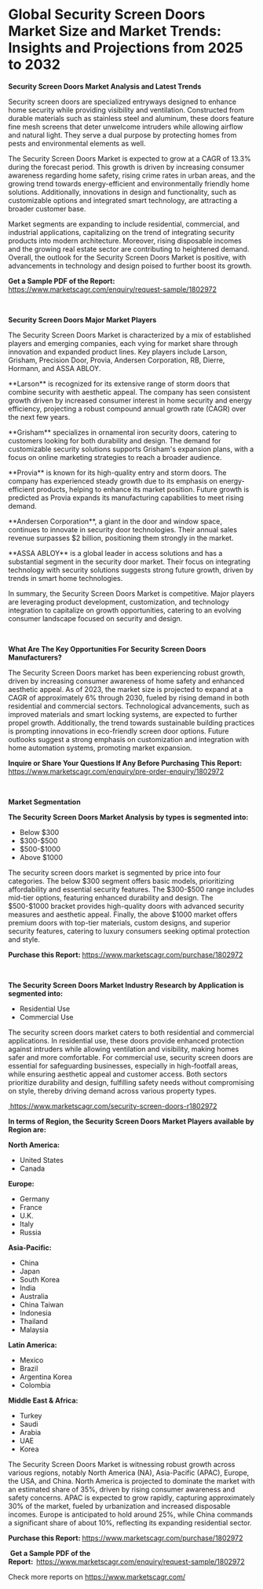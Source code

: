 <p><h1>Global Security Screen Doors Market Size and Market Trends: Insights and Projections from 2025 to 2032</h1></p><p><strong>Security Screen Doors Market Analysis and Latest Trends</strong></p>
<p><p>Security screen doors are specialized entryways designed to enhance home security while providing visibility and ventilation. Constructed from durable materials such as stainless steel and aluminum, these doors feature fine mesh screens that deter unwelcome intruders while allowing airflow and natural light. They serve a dual purpose by protecting homes from pests and environmental elements as well.</p><p>The Security Screen Doors Market is expected to grow at a CAGR of 13.3% during the forecast period. This growth is driven by increasing consumer awareness regarding home safety, rising crime rates in urban areas, and the growing trend towards energy-efficient and environmentally friendly home solutions. Additionally, innovations in design and functionality, such as customizable options and integrated smart technology, are attracting a broader customer base. </p><p>Market segments are expanding to include residential, commercial, and industrial applications, capitalizing on the trend of integrating security products into modern architecture. Moreover, rising disposable incomes and the growing real estate sector are contributing to heightened demand. Overall, the outlook for the Security Screen Doors Market is positive, with advancements in technology and design poised to further boost its growth.</p></p>
<p><strong>Get a Sample PDF of the Report:&nbsp;</strong> <a href="https://www.marketscagr.com/enquiry/request-sample/1802972?utm_campaign=2138&utm_medium=2&utm_source=Github&utm_content=ia&utm_term=06022025&utm_id=security-screen-doors">https://www.marketscagr.com/enquiry/request-sample/1802972</a></p>
<p>&nbsp;</p>
<p><strong>Security Screen Doors Major Market Players</strong></p>
<p><p>The Security Screen Doors Market is characterized by a mix of established players and emerging companies, each vying for market share through innovation and expanded product lines. Key players include Larson, Grisham, Precision Door, Provia, Andersen Corporation, RB, Dierre, Hormann, and ASSA ABLOY.</p><p>**Larson** is recognized for its extensive range of storm doors that combine security with aesthetic appeal. The company has seen consistent growth driven by increased consumer interest in home security and energy efficiency, projecting a robust compound annual growth rate (CAGR) over the next few years.</p><p>**Grisham** specializes in ornamental iron security doors, catering to customers looking for both durability and design. The demand for customizable security solutions supports Grisham's expansion plans, with a focus on online marketing strategies to reach a broader audience.</p><p>**Provia** is known for its high-quality entry and storm doors. The company has experienced steady growth due to its emphasis on energy-efficient products, helping to enhance its market position. Future growth is predicted as Provia expands its manufacturing capabilities to meet rising demand.</p><p>**Andersen Corporation**, a giant in the door and window space, continues to innovate in security door technologies. Their annual sales revenue surpasses $2 billion, positioning them strongly in the market.</p><p>**ASSA ABLOY** is a global leader in access solutions and has a substantial segment in the security door market. Their focus on integrating technology with security solutions suggests strong future growth, driven by trends in smart home technologies.</p><p>In summary, the Security Screen Doors Market is competitive. Major players are leveraging product development, customization, and technology integration to capitalize on growth opportunities, catering to an evolving consumer landscape focused on security and design.</p></p>
<p>&nbsp;</p>
<p><strong>What Are The Key Opportunities For Security Screen Doors Manufacturers?</strong></p>
<p><p>The Security Screen Doors market has been experiencing robust growth, driven by increasing consumer awareness of home safety and enhanced aesthetic appeal. As of 2023, the market size is projected to expand at a CAGR of approximately 6% through 2030, fueled by rising demand in both residential and commercial sectors. Technological advancements, such as improved materials and smart locking systems, are expected to further propel growth. Additionally, the trend towards sustainable building practices is prompting innovations in eco-friendly screen door options. Future outlooks suggest a strong emphasis on customization and integration with home automation systems, promoting market expansion.</p></p>
<p><strong>Inquire or Share Your Questions If Any Before Purchasing This Report:</strong> <a href="https://www.marketscagr.com/enquiry/pre-order-enquiry/1802972?utm_campaign=2138&utm_medium=2&utm_source=Github&utm_content=ia&utm_term=06022025&utm_id=security-screen-doors">https://www.marketscagr.com/enquiry/pre-order-enquiry/1802972</a></p>
<p>&nbsp;</p>
<p><strong>Market Segmentation</strong></p>
<p><strong>The Security Screen Doors Market Analysis by types is segmented into:</strong></p>
<p><ul><li>Below $300</li><li>$300-$500</li><li>$500-$1000</li><li>Above $1000</li></ul></p>
<p><p>The security screen doors market is segmented by price into four categories. The below $300 segment offers basic models, prioritizing affordability and essential security features. The $300-$500 range includes mid-tier options, featuring enhanced durability and design. The $500-$1000 bracket provides high-quality doors with advanced security measures and aesthetic appeal. Finally, the above $1000 market offers premium doors with top-tier materials, custom designs, and superior security features, catering to luxury consumers seeking optimal protection and style.</p></p>
<p><strong>Purchase this Report:&nbsp;</strong><a href="https://www.marketscagr.com/purchase/1802972?utm_campaign=2138&utm_medium=2&utm_source=Github&utm_content=ia&utm_term=06022025&utm_id=security-screen-doors">https://www.marketscagr.com/purchase/1802972</a></p>
<p>&nbsp;</p>
<p><strong>The Security Screen Doors Market Industry Research by Application is segmented into:</strong></p>
<p><ul><li>Residential Use</li><li>Commercial Use</li></ul></p>
<p><p>The security screen doors market caters to both residential and commercial applications. In residential use, these doors provide enhanced protection against intruders while allowing ventilation and visibility, making homes safer and more comfortable. For commercial use, security screen doors are essential for safeguarding businesses, especially in high-footfall areas, while ensuring aesthetic appeal and customer access. Both sectors prioritize durability and design, fulfilling safety needs without compromising on style, thereby driving demand across various property types.</p></p>
<p><a href="https://www.marketscagr.com/security-screen-doors-r1802972?utm_campaign=2138&utm_medium=2&utm_source=Github&utm_content=ia&utm_term=06022025&utm_id=security-screen-doors">&nbsp;https://www.marketscagr.com/security-screen-doors-r1802972</a></p>
<p><strong>In terms of Region, the Security Screen Doors Market Players available by Region are:</strong></p>
<p>
    <p> <strong> North America: </strong>
        <ul>
            <li>United States</li>
            <li>Canada</li>
        </ul>
        </p> 
    <p> <strong> Europe: </strong>
        <ul>
            <li>Germany</li>
            <li>France</li>
            <li>U.K.</li>
            <li>Italy</li>
            <li>Russia</li>
        </ul>
        </p> 
    <p> <strong> Asia-Pacific: </strong>
        <ul>
            <li>China</li>
            <li>Japan</li>
            <li>South Korea</li>
            <li>India</li>
            <li>Australia</li>
            <li>China Taiwan</li>
            <li>Indonesia</li>
            <li>Thailand</li>
            <li>Malaysia</li>
        </ul>
        </p> 
    <p> <strong> Latin America: </strong>
        <ul>
            <li>Mexico</li>
            <li>Brazil</li>
            <li>Argentina Korea</li>
            <li>Colombia</li>
        </ul>
        </p> 
    <p> <strong> Middle East & Africa: </strong>
        <ul>
            <li>Turkey</li>
            <li>Saudi</li>
            <li>Arabia</li>
            <li>UAE</li>
            <li>Korea</li>
        </ul>
    </p>
    </p>
<p><p>The Security Screen Doors Market is witnessing robust growth across various regions, notably North America (NA), Asia-Pacific (APAC), Europe, the USA, and China. North America is projected to dominate the market with an estimated share of 35%, driven by rising consumer awareness and safety concerns. APAC is expected to grow rapidly, capturing approximately 30% of the market, fueled by urbanization and increased disposable incomes. Europe is anticipated to hold around 25%, while China commands a significant share of about 10%, reflecting its expanding residential sector.</p></p>
<p><strong>Purchase this Report: </strong><a href="https://www.marketscagr.com/purchase/1802972?utm_campaign=2138&utm_medium=2&utm_source=Github&utm_content=ia&utm_term=06022025&utm_id=security-screen-doors">https://www.marketscagr.com/purchase/1802972</a></p>
<p>&nbsp;<strong>Get a Sample PDF of the Report:&nbsp;&nbsp;</strong><a href="https://www.marketscagr.com/enquiry/request-sample/1802972?utm_campaign=2138&utm_medium=2&utm_source=Github&utm_content=ia&utm_term=06022025&utm_id=security-screen-doors">https://www.marketscagr.com/enquiry/request-sample/1802972</a></p>
<p><strong></strong></p>
<p>Check more reports on <a href="https://www.marketscagr.com/?utm_campaign=2138&utm_medium=2&utm_source=Github&utm_content=ia&utm_term=06022025&utm_id=security-screen-doors">https://www.marketscagr.com/</a></p>